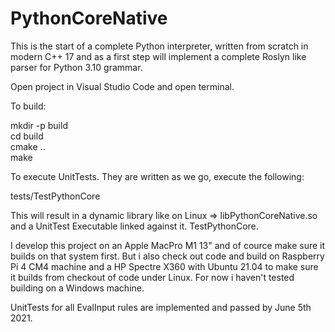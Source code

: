 # PythonCoreNative

This is the start of a complete Python interpreter, written from scratch in modern C++ 17 and as a first step will implement a complete Roslyn like parser for Python 3.10 grammar.  

Open project in Visual Studio Code and open terminal.

To build:

mkdir -p build  
cd build  
cmake ..  
make  

To execute UnitTests. They are written as we go, execute the following:  

tests/TestPythonCore  

This will result in a dynamic library like on Linux => libPythonCoreNative.so and a UnitTest Executable linked against it. TestPythonCore. 

I develop this project on an Apple MacPro M1 13" and of cource make sure it builds on that system first. But i also check out code and build on Raspberry Pi 4 CM4 machine and a HP Spectre X360 with Ubuntu 21.04 to make sure it builds from checkout of code under Linux. For now i haven't tested building on a Windows machine.  

UnitTests for all EvalInput rules are implemented and passed by June 5th 2021.  
